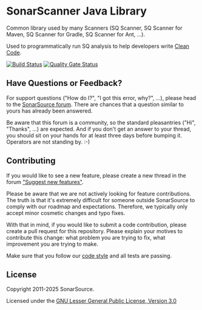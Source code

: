 # SonarScanner Java Library

Common library used by many Scanners (SQ Scanner, SQ Scanner for Maven, SQ Scanner for Gradle, SQ Scanner for Ant, ...).

Used to programmatically run SQ analysis to help developers write [Clean Code](https://www.sonarsource.com/solutions/clean-code/?utm_medium=referral&utm_source=github&utm_campaign=clean-code&utm_content=sonar-scanner-java-library).

[![Build Status](https://api.cirrus-ci.com/github/SonarSource/sonar-scanner-java-library.svg?branch=master)](https://cirrus-ci.com/github/SonarSource/sonar-scanner-java-library) [![Quality Gate Status](https://next.sonarqube.com/sonarqube/api/project_badges/measure?project=org.sonarsource.scanner.lib%3Asonar-scanner-java-library-parent&metric=alert_status&token=5402ff8aea6466f2c1de75ce30617a365a8d3f8e)](https://next.sonarqube.com/sonarqube/dashboard?id=org.sonarsource.scanner.lib%3Asonar-scanner-java-library-parent)

## Have Questions or Feedback?

For support questions ("How do I?", "I got this error, why?", ...), please head to the [SonarSource forum](https://community.sonarsource.com/c/help). There are chances that a question similar to yours has already been answered.

Be aware that this forum is a community, so the standard pleasantries ("Hi", "Thanks", ...) are expected. And if you don't get an answer to your thread, you should sit on your hands for at least three days before bumping it. Operators are not standing by. :-)

## Contributing

If you would like to see a new feature, please create a new thread in the forum ["Suggest new features"](https://community.sonarsource.com/c/suggestions/features).

Please be aware that we are not actively looking for feature contributions. The truth is that it's extremely difficult for someone outside SonarSource to comply with our roadmap and expectations. Therefore, we typically only accept minor cosmetic changes and typo fixes.

With that in mind, if you would like to submit a code contribution, please create a pull request for this repository. Please explain your motives to contribute this change: what problem you are trying to fix, what improvement you are trying to make.

Make sure that you follow our [code style](https://github.com/SonarSource/sonar-developer-toolset#code-style) and all tests are passing.

## License

Copyright 2011-2025 SonarSource.

Licensed under the [GNU Lesser General Public License, Version 3.0](http://www.gnu.org/licenses/lgpl.txt)
